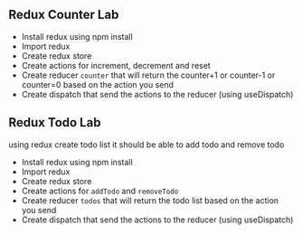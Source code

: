 ## Redux Counter Lab
* Install redux using npm install
* Import redux
* Create redux store
* Create actions for increment, decrement and reset
* Create reducer `counter` that will return the counter+1 or counter-1 or counter=0 based on the action you send
* Create dispatch that send the actions to the reducer (using useDispatch)

## Redux Todo Lab
using redux create todo list it should be able to add todo and remove todo
* Install redux using npm install
* Import redux
* Create redux store
* Create actions for `addTodo` and `removeTodo`
* Create reducer `todos` that will return the todo list based on the action you send
* Create dispatch that send the actions to the reducer (using useDispatch)
